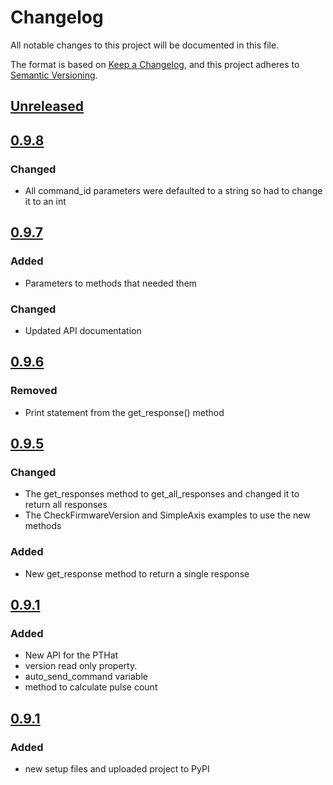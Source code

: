 # Changelog
All notable changes to this project will be documented in this file.

The format is based on [Keep a Changelog](https://keepachangelog.com/en/1.0.0/),
and this project adheres to [Semantic Versioning](https://semver.org/spec/v2.0.0.html).


## [Unreleased]

##  [0.9.8]
### Changed
- All command_id parameters were defaulted to a string so had to change it to an int

##  [0.9.7]
### Added
- Parameters to methods that needed them

### Changed
- Updated API documentation

##  [0.9.6]
### Removed
- Print statement from the get_response() method

##  [0.9.5]
### Changed
- The get_responses method to get_all_responses and changed it to return all responses
- The CheckFirmwareVersion and SimpleAxis examples to use the new methods

### Added
- New get_response method to return a single response

##  [0.9.1]
### Added
- New API for the PTHat
- version read only property.
- auto_send_command variable
- method to calculate pulse count

##  [0.9.1]
### Added
- new setup files and uploaded project to PyPI


[Unreleased]: https://github.com/drizztguen77/pthat/compare/v0.9.8...HEAD
[0.9.8]: https://github.com/drizztguen77/pthat/compare/v0.9.7...v0.9.8
[0.9.7]: https://github.com/drizztguen77/pthat/compare/v0.9.6...v0.9.7
[0.9.6]: https://github.com/drizztguen77/pthat/compare/v0.9.5...v0.9.6
[0.9.5]: https://github.com/drizztguen77/pthat/compare/v0.9.1...v0.9.5
[0.9.1]: https://github.com/drizztguen77/pthat/compare/v0.0.0...v0.9.1
